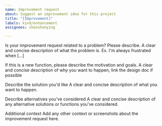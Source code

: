 ```yaml
---
name: Improvement request
about: Suggest an improvement idea for this project
title: "[Improvement]"
labels: kind/enhancement
assignees: shanshanying

---
```


Is your improvement request related to a problem? Please describe.
A clear and concise description of what the problem is. Ex. I'm always frustrated when [...]

If this is a new function, please describe the motivation and goals.
A clear and concise description of why you want to happen, link the design doc if possible

Describe the solution you'd like
A clear and concise description of what you want to happen.

Describe alternatives you've considered
A clear and concise description of any alternative solutions or functions you've considered.

Additional context
Add any other context or screenshots about the improvement request here.
